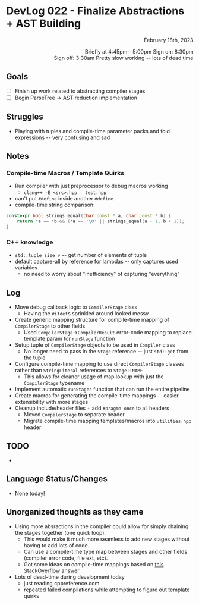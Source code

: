 # DevLog 022 - Finalize Abstractions + AST Building
<div align="right">
February 18th, 2023

Briefly at 4:45pm - 5:00pm
Sign on: 8:30pm\
Sign off: 3:30am
Pretty slow working -- lots of dead time
</div>

## Goals
- [ ] Finish up work related to abstracting compiler stages
- [ ] Begin ParseTree -> AST reduction implementation

## Struggles
- Playing with tuples and compile-time parameter packs and fold expressions -- very confusing and sad

## Notes
### Compile-time Macros / Template Quirks
- Run compiler with just preprocessor to debug macros working
  - `clang++ -E <src>.hpp | test.hpp`
- can't put `#define` inside another `#define`
- compile-time string comparison:
```cpp
constexpr bool strings_equal(char const * a, char const * b) {
    return *a == *b && (*a == '\0' || strings_equal(a + 1, b + 1));
}
```
### C++ knowledge
- `std::tuple_size_v` -- get number of elements of tuple
- default capture-all by reference for lambdas -- only captures used variables
  - no need to worry about "inefficiency" of capturing "everything"

## Log
- Move debug callback logic to `CompilerStage` class
  - Having the `#ifdef`s sprinkled around looked messy
- Create generic mapping structure for compile-time mapping of `CompilerStage` to other fields
  - Used `CompilerStage`->`CompilerResult` error-code mapping to replace template param for `runStage` function
- Setup tuple of `CompilerStage` objects to be used in `Compiler` class
  - No longer need to pass in the `Stage` reference -- just `std::get` from the tuple
- Configure compile-time mapping to use direct `CompilerStage` classes rather than `StringLiteral` references to `Stage::NAME`
  - This allows for cleaner usage of map lookup with just the `CompilerStage` typename
- Implement automatic `runStages` function that can run the entire pipeline
- Create macros for generating the compile-time mappings -- easier extensibility with more stages
- Cleanup include/header files + add `#pragma once` to all headers
  - Moved `CompilerStage` to separate header
  - Migrate compile-time mapping templates/macros into `utilities.hpp` header

## TODO
- 

## Language Status/Changes
- None today!

## Unorganized thoughts as they came
- Using more absractions in the compiler could allow for simply chaining the stages together (one quick loop).
  - This would make it much more seamless to add new stages without having to add lots of code.
  - Can use a compile-time type map between stages and other fields (compiler error code, file ext, etc).
  - Got some ideas on compile-time mappings based on [this StackOverflow answer](https://stackoverflow.com/a/58368483)
- Lots of dead-time during development today
  - just reading cppreference.com
  - repeated failed compilations while attempting to figure out template quirks